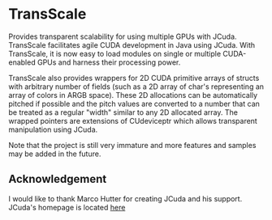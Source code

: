 TransScale
==========

Provides transparent scalability for using multiple GPUs with JCuda.
TransScale facilitates agile CUDA development in Java using JCuda. With TransScale, it is now
easy to load modules on single or multiple CUDA-enabled GPUs and harness their processing power.

TransScale also provides wrappers for 2D CUDA primitive arrays of structs with arbitrary number
of fields (such as a 2D array of char's representing an array of colors in ARGB space). These
2D allocations can be automatically pitched if possible and the pitch values are converted to a
number that can be treated as a regular "width" similar to any 2D allocated array. The wrapped
pointers are extensions of CUdeviceptr which allows transparent manipulation using JCuda.

Note that the project is still very immature and more features and samples may be added in the future.

## Acknowledgement
I would like to thank Marco Hutter for creating JCuda and his support. JCuda's homepage is located [here](http://www.jcuda.org)